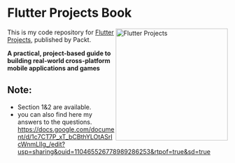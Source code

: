 # Flutter Projects Book

<a href="https://www.packtpub.com/in/mobile/flutter-projects?utm_source=github&utm_medium=repository&utm_campaign=9781838647773"><img src="https://static.packt-cdn.com/products/9781838647773/cover/smaller" alt="Flutter Projects" height="256px" align="right"></a>

This is my code repository for [Flutter Projects](https://www.packtpub.com/in/mobile/flutter-projects?utm_source=github&utm_medium=repository&utm_campaign=9781838647773), published by Packt.

**A practical, project-based guide to building real-world cross-platform mobile applications and games**

## Note:
- Section 1&2 are available.
- you can also find here my answers to the questions. 
https://docs.google.com/document/d/1c7CT7P_xT_bCBthYLOtASrIcWnmLlIg_/edit?usp=sharing&ouid=110465526778989286253&rtpof=true&sd=true
